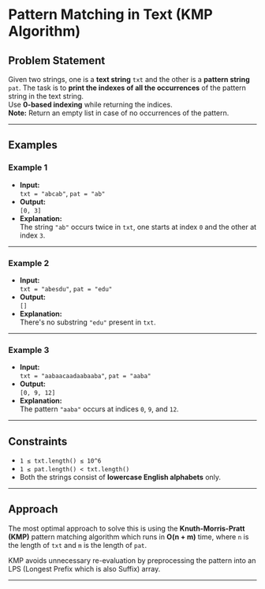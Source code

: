 # Pattern Matching in Text (KMP Algorithm)

## Problem Statement

Given two strings, one is a **text string** `txt` and the other is a **pattern string** `pat`. The task is to **print the indexes of all the occurrences** of the pattern string in the text string.  
Use **0-based indexing** while returning the indices.  
**Note:** Return an empty list in case of no occurrences of the pattern.

---

## Examples

### Example 1
- **Input:**  
  `txt = "abcab"`, `pat = "ab"`  
- **Output:**  
  `[0, 3]`  
- **Explanation:**  
  The string `"ab"` occurs twice in `txt`, one starts at index `0` and the other at index `3`.

---

### Example 2
- **Input:**  
  `txt = "abesdu"`, `pat = "edu"`  
- **Output:**  
  `[]`  
- **Explanation:**  
  There's no substring `"edu"` present in `txt`.

---

### Example 3
- **Input:**  
  `txt = "aabaacaadaabaaba"`, `pat = "aaba"`  
- **Output:**  
  `[0, 9, 12]`  
- **Explanation:**  
  The pattern `"aaba"` occurs at indices `0`, `9`, and `12`.

---

## Constraints

- `1 ≤ txt.length() ≤ 10^6`
- `1 ≤ pat.length() < txt.length()`
- Both the strings consist of **lowercase English alphabets** only.

---

## Approach

The most optimal approach to solve this is using the **Knuth-Morris-Pratt (KMP)** pattern matching algorithm which runs in **O(n + m)** time, where `n` is the length of `txt` and `m` is the length of `pat`.

KMP avoids unnecessary re-evaluation by preprocessing the pattern into an LPS (Longest Prefix which is also Suffix) array.

---